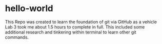# hello-world

This Repo was created to learn the foundation of git via GitHub as a vehicle
Lab 3 took me about 1.5 hours to complete in full. 
This included some additional research and tinkering within terminal to learn other git commands.
